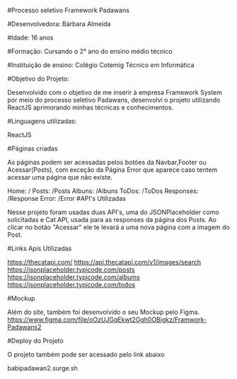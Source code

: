 #Processo seletivo Framework Padawans

#Desenvolvedora: Bárbara Almeida

#Idade: 16 anos

#Formação: Cursando o 2° ano do ensino médio técnico

#Instituição de ensino: Colégio Cotemig Técnico em Informática

#Objetivo do Projeto:

Desenvolvido com o objetivo de me inserir à empresa Framework System por meio do processo seletivo Padawans, desenvolvi o projeto utilizando ReactJS aprimorando minhas técnicas e conhecimentos.

#Linguagens utilizadas:

ReactJS

#Páginas criadas

As páginas podem ser acessadas pelos botões da Navbar,Footer ou Acessar(Posts), com exceção da Página Error que aparece caso tentem acessar uma página que não existe.

Home: /
Posts: /Posts
Albuns: /Albuns
ToDos: /ToDos
Responses: /Response
Error: /Error
#API's Utilizadas

Nesse projeto foram usadas duas API's, uma do JSONPlaceholder como solicitadas e Cat API, usada para as responses da página dos Posts. Ao clicar no botão "Acessar" ele te levará a uma nova página com a imagem do Post.

#Links Apis Utilizadas

https://thecatapi.com/
https://api.thecatapi.com/v1/images/search
https://jsonplaceholder.typicode.com/posts
https://jsonplaceholder.typicode.com/albums
https://jsonplaceholder.typicode.com/todos

#Mockup

Além do site, também foi desenvolvido o seu Mockup pelo Figma. https://www.figma.com/file/oOzUJGqEkwt2Ggh0OBigkz/Framwork-Padawans2

#Deploy do Projeto

O projeto também pode ser acessado pelo link abaixo

babipadawan2.surge.sh
